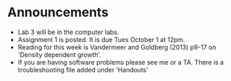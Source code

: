 # Announcements

- Lab 3 will be in the computer labs.
- Assignment 1 is posted. It is due Tues October 1 at 12pm.
- Reading for this week is Vandermeer and Goldberg (2013) p9-17 on 'Density dependent growth'.
- If you are having software problems please see me or a TA. There is a troubleshooting file added under 'Handouts'
